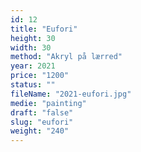 ```yaml
---
id: 12
title: "Eufori"
height: 30
width: 30
method: "Akryl på lærred"
year: 2021
price: "1200"
status: ""
fileName: "2021-eufori.jpg"
medie: "painting"
draft: "false"
slug: "eufori"
weight: "240"
---
```

